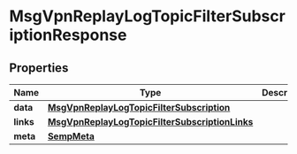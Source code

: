 

# MsgVpnReplayLogTopicFilterSubscriptionResponse


## Properties

| Name | Type | Description | Notes |
|------------ | ------------- | ------------- | -------------|
|**data** | [**MsgVpnReplayLogTopicFilterSubscription**](MsgVpnReplayLogTopicFilterSubscription.md) |  |  [optional] |
|**links** | [**MsgVpnReplayLogTopicFilterSubscriptionLinks**](MsgVpnReplayLogTopicFilterSubscriptionLinks.md) |  |  [optional] |
|**meta** | [**SempMeta**](SempMeta.md) |  |  |



